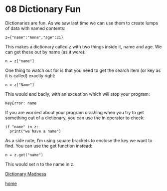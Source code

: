 # 08 Dictionary Fun

Dictionaries are fun. As we saw last time we can use them to create lumps of data with named contents:
```
z={"name":"Anne","age":21}
```
This makes a dictionary called z with two things inside it, name and age. We can get these out by name (as it were):
```
n = z["name"]
```
One thing to watch out for is that you need to get the search item (or key as it is called) exactly right:
```
n = z["Name"]
```
This would end badly, with an exception which will stop your program:
```
KeyError: name
```
If you are worried about your program crashing when you try to get something out of a dictionary, you can use the in operator to check:
```
if "name" in z:
  print("we have a name")
```
As a side note, I’m using square brackets to enclose the key we want to find. You can use the get function instead:
```
n = z.get("name")
```
This would set n to the name in z.

[Dictionary Madness](/pages/09%20Dictionary%20Madness.md)

[home](/README.md)